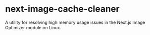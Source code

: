 # next-image-cache-cleaner
A utility for resolving high memory usage issues in the Next.js Image Optimizer module on Linux.
